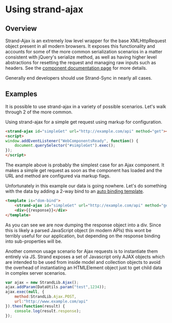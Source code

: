 # Using strand-ajax

## Overview 
Strand-Ajax is an extremely low level wrapper for the base XMLHttpRequest object present in all modern browsers. It exposes this functionality and accounts for some of the more common serialization scenarios in a matter consistent with jQuery's serialize method, as well as having higher level abstractions for resetting the request and managing raw inputs such as headers. See the [component documentation page](strand-ajax.html) for more details.

Generally end developers should use Strand-Sync in nearly all cases.

## Examples

It is possible to use strand-ajax in a variety of possible scenarios. Let's walk through 2 of the more common.

Using strand-ajax for a simple get request using markup for configuration.

```html
<strand-ajax id="simpleGet" url="http://example.com/api" method="get"></strand-ajax>
<script>
window.addEventListener("WebComponentsReady", function() {
	document.querySelector("#simpleGet").exec();
});
</script>
```

The example above is probably the simplest case for an Ajax component. It makes a simple get request as soon as the component has loaded and the URL and method are configured via markup flags.

Unfortunately in this example our data is going nowhere.  Let's do something with the data by adding a 2-way bind to an [auto binding template](http://polymer-project.org).

```html
<template is="dom-bind">
	<strand-ajax id="simpleGet" url="http://example.com/api" method="get" response="{{response}}"></strand-ajax>
	<div>{{response}}</div>
</template>
```

As you can see we are now dumping the response object into a div.  Since this is likely a parsed JavaScript object (in modern APIs) this wont be terribly useful for our application, but depending on the response binding into sub-properties will be.

Another common usage scenario for Ajax requests is to instantiate them entirely via JS. Strand exposes a set of Javascript only AJAX objects which are intended to be used from inside model and collection objects to avoid the overhead of instantiating an HTMLElement object just to get child data in complex server scenarios.
	
```Javascript
var ajax = new StrandLib.Ajax();
ajax.addParam(DataUtils.param("test",1234)); 
ajax.exec(null, {
	method:StrandLib.Ajax.POST,
	url:"http://www.example.com/api"
}).then(function(result) {
	console.log(result.response);
});
```
